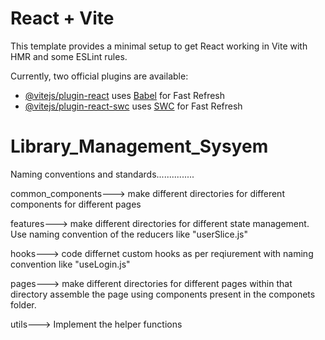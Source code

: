 # React + Vite

This template provides a minimal setup to get React working in Vite with HMR and some ESLint rules.

Currently, two official plugins are available:

- [@vitejs/plugin-react](https://github.com/vitejs/vite-plugin-react/blob/main/packages/plugin-react/README.md) uses [Babel](https://babeljs.io/) for Fast Refresh
- [@vitejs/plugin-react-swc](https://github.com/vitejs/vite-plugin-react-swc) uses [SWC](https://swc.rs/) for Fast Refresh
# Library_Management_Sysyem

Naming conventions and standards...............

common_components---> make different directories for different components for different pages

features---> make different directories for different state management. Use naming convention of the reducers like "userSlice.js"

hooks---> code differnet custom hooks as per reqiurement with naming convention like "useLogin.js"

pages---> make different directories for different pages within that directory assemble the page using components present in the componets folder.

utils---> Implement the helper functions

